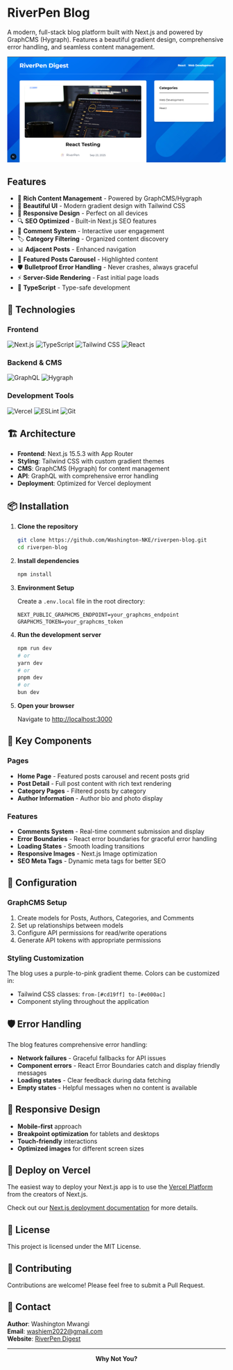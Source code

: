 #  RiverPen Blog

A modern, full-stack blog platform built with Next.js and powered by GraphCMS (Hygraph). Features a beautiful gradient design, comprehensive error handling, and seamless content management.

![RiverPen Digest Preview](./public/riverpen_digest_preview.png)

##  Features

- 📝 **Rich Content Management** - Powered by GraphCMS/Hygraph
- 🎨 **Beautiful UI** - Modern gradient design with Tailwind CSS
- 📱 **Responsive Design** - Perfect on all devices
- 🔍 **SEO Optimized** - Built-in Next.js SEO features
- 💬 **Comment System** - Interactive user engagement
- 🏷️ **Category Filtering** - Organized content discovery
- 📊 **Adjacent Posts** - Enhanced navigation
- 🎠 **Featured Posts Carousel** - Highlighted content
- 🛡️ **Bulletproof Error Handling** - Never crashes, always graceful
- ⚡ **Server-Side Rendering** - Fast initial page loads
- 🎯 **TypeScript** - Type-safe development

## 🚀 Technologies

### Frontend
![Next.js](https://img.shields.io/badge/Next.js-15-black?style=for-the-badge&logo=next.js)
![TypeScript](https://img.shields.io/badge/TypeScript-007ACC?style=for-the-badge&logo=typescript&logoColor=white)
![Tailwind CSS](https://img.shields.io/badge/Tailwind_CSS-38B2AC?style=for-the-badge&logo=tailwind-css&logoColor=white)
![React](https://img.shields.io/badge/React-20232A?style=for-the-badge&logo=react&logoColor=61DAFB)

### Backend & CMS
![GraphQL](https://img.shields.io/badge/GraphQL-E10098?style=for-the-badge&logo=graphql&logoColor=white)
![Hygraph](https://img.shields.io/badge/Hygraph-4F46E5?style=for-the-badge&logo=graphcms&logoColor=white)

### Development Tools
![Vercel](https://img.shields.io/badge/Vercel-000000?style=for-the-badge&logo=vercel&logoColor=white)
![ESLint](https://img.shields.io/badge/ESLint-4B3263?style=for-the-badge&logo=eslint&logoColor=white)
![Git](https://img.shields.io/badge/Git-F05032?style=for-the-badge&logo=git&logoColor=white)

## 🏗️ Architecture

- **Frontend**: Next.js 15.5.3 with App Router
- **Styling**: Tailwind CSS with custom gradient themes
- **CMS**: GraphCMS (Hygraph) for content management
- **API**: GraphQL with comprehensive error handling
- **Deployment**: Optimized for Vercel deployment

## 📦 Installation

1. **Clone the repository**
   ```bash
   git clone https://github.com/Washington-NKE/riverpen-blog.git
   cd riverpen-blog
   ```

2. **Install dependencies**
   ```bash
   npm install
   ```

3. **Environment Setup**
   
   Create a `.env.local` file in the root directory:
   ```env
   NEXT_PUBLIC_GRAPHCMS_ENDPOINT=your_graphcms_endpoint
   GRAPHCMS_TOKEN=your_graphcms_token
   ```

4. **Run the development server**
   ```bash
   npm run dev
   # or
   yarn dev
   # or
   pnpm dev
   # or
   bun dev
   ```

5. **Open your browser**
   
   Navigate to [http://localhost:3000](http://localhost:3000)

## 🎨 Key Components

### Pages
- **Home Page** - Featured posts carousel and recent posts grid
- **Post Detail** - Full post content with rich text rendering
- **Category Pages** - Filtered posts by category
- **Author Information** - Author bio and photo display

### Features
- **Comments System** - Real-time comment submission and display
- **Error Boundaries** - React error boundaries for graceful error handling
- **Loading States** - Smooth loading transitions
- **Responsive Images** - Next.js Image optimization
- **SEO Meta Tags** - Dynamic meta tags for better SEO

## 🔧 Configuration

### GraphCMS Setup
1. Create models for Posts, Authors, Categories, and Comments
2. Set up relationships between models
3. Configure API permissions for read/write operations
4. Generate API tokens with appropriate permissions

### Styling Customization
The blog uses a purple-to-pink gradient theme. Colors can be customized in:
- Tailwind CSS classes: `from-[#cd19ff] to-[#e000ac]`
- Component styling throughout the application

## 🛡️ Error Handling

The blog features comprehensive error handling:
- **Network failures** - Graceful fallbacks for API issues
- **Component errors** - React Error Boundaries catch and display friendly messages
- **Loading states** - Clear feedback during data fetching
- **Empty states** - Helpful messages when no content is available

## 📱 Responsive Design

- **Mobile-first** approach
- **Breakpoint optimization** for tablets and desktops
- **Touch-friendly** interactions
- **Optimized images** for different screen sizes

## 🚀 Deploy on Vercel

The easiest way to deploy your Next.js app is to use the [Vercel Platform](https://vercel.com/new?utm_medium=default-template&filter=next.js&utm_source=create-next-app&utm_campaign=create-next-app-readme) from the creators of Next.js.

Check out our [Next.js deployment documentation](https://nextjs.org/docs/app/building-your-application/deploying) for more details.

## 📄 License

This project is licensed under the MIT License.

## 🤝 Contributing

Contributions are welcome! Please feel free to submit a Pull Request.

## 📧 Contact

**Author**: Washington Mwangi  
**Email**: washiem2022@gmail.com  
**Website**: [RiverPen Digest](https://blog.riverpen.com)

---

<div align="center">
  <strong>Why Not You?</strong>
</div>

